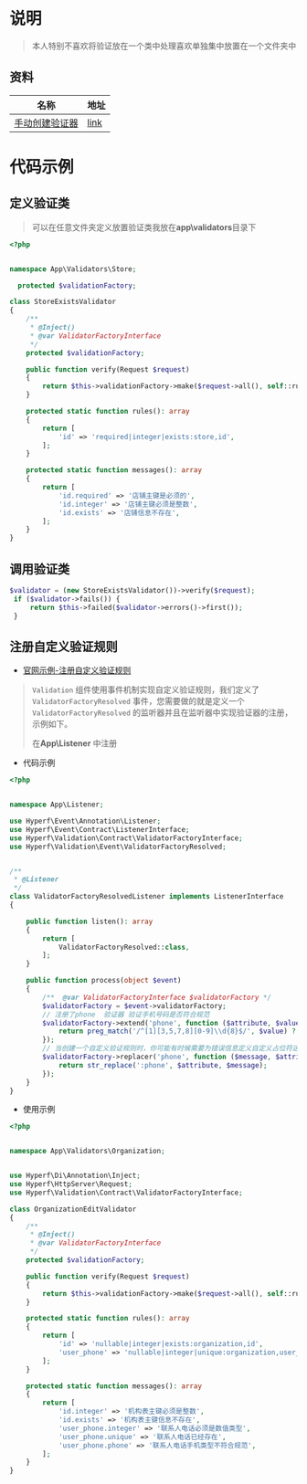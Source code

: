 #  说明

> 本人特别不喜欢将验证放在一个类中处理喜欢单独集中放置在一个文件夹中

## 资料

| 名称                                                         | 地址                                                         |
| ------------------------------------------------------------ | ------------------------------------------------------------ |
| [手动创建验证器](https://www.hyperf.wiki/2.1/#/zh-cn/validation?id=手动创建验证器) | [link](https://www.hyperf.wiki/2.1/#/zh-cn/validation?id=%e6%89%8b%e5%8a%a8%e5%88%9b%e5%bb%ba%e9%aa%8c%e8%af%81%e5%99%a8) |



# 代码示例

## 定义验证类

> 可以在任意文件夹定义放置验证类我放在**app\validators**目录下

```php
<?php


namespace App\Validators\Store;

  protected $validationFactory;

class StoreExistsValidator
{
    /**
     * @Inject()
     * @var ValidatorFactoryInterface
     */
    protected $validationFactory;

    public function verify(Request $request)
    {
        return $this->validationFactory->make($request->all(), self::rules(), self::messages());
    }

    protected static function rules(): array
    {
        return [
            'id' => 'required|integer|exists:store,id',
        ];
    }

    protected static function messages(): array
    {
        return [
            'id.required' => '店铺主键是必须的',
            'id.integer' => '店铺主键必须是整数',
            'id.exists' => '店铺信息不存在',
        ];
    }
}
```

## 调用验证类

```php
$validator = (new StoreExistsValidator())->verify($request);
 if ($validator->fails()) {
     return $this->failed($validator->errors()->first());
 }
```

## 注册自定义验证规则

- [官网示例-注册自定义验证规则](https://www.hyperf.wiki/2.1/#/zh-cn/validation?id=%e6%b3%a8%e5%86%8c%e8%87%aa%e5%ae%9a%e4%b9%89%e9%aa%8c%e8%af%81%e8%a7%84%e5%88%99)

>`Validation` 组件使用事件机制实现自定义验证规则，我们定义了 `ValidatorFactoryResolved` 事件，您需要做的就是定义一个 `ValidatorFactoryResolved` 的监听器并且在监听器中实现验证器的注册，示例如下。
>
>在**App\Listener** 中注册

- 代码示例

```php
<?php


namespace App\Listener;

use Hyperf\Event\Annotation\Listener;
use Hyperf\Event\Contract\ListenerInterface;
use Hyperf\Validation\Contract\ValidatorFactoryInterface;
use Hyperf\Validation\Event\ValidatorFactoryResolved;


/**
 * @Listener
 */
class ValidatorFactoryResolvedListener implements ListenerInterface
{

    public function listen(): array
    {
        return [
            ValidatorFactoryResolved::class,
        ];
    }

    public function process(object $event)
    {
        /**  @var ValidatorFactoryInterface $validatorFactory */
        $validatorFactory = $event->validatorFactory;
        // 注册了phone  验证器 验证手机号码是否符合规范
        $validatorFactory->extend('phone', function ($attribute, $value, $parameters, $validator) {
            return preg_match('/^[1][3,5,7,8][0-9]\\d{8}$/', $value) ? true : false;  # 注意一定要返回bool类型，1或0 也必须要转化为bool
        });
        // 当创建一个自定义验证规则时，你可能有时候需要为错误信息定义自定义占位符这里扩展了 :foo 占位符
        $validatorFactory->replacer('phone', function ($message, $attribute, $rule, $parameters) {
            return str_replace(':phone', $attribute, $message);
        });
    }
}
```

- 使用示例

```php
<?php


namespace App\Validators\Organization;


use Hyperf\Di\Annotation\Inject;
use Hyperf\HttpServer\Request;
use Hyperf\Validation\Contract\ValidatorFactoryInterface;

class OrganizationEditValidator
{
    /**
     * @Inject()
     * @var ValidatorFactoryInterface
     */
    protected $validationFactory;

    public function verify(Request $request)
    {
        return $this->validationFactory->make($request->all(), self::rules(), self::messages());
    }

    protected static function rules(): array
    {
        return [
            'id' => 'nullable|integer|exists:organization,id',
            'user_phone' => 'nullable|integer|unique:organization,user_phone|phone',
        ];
    }

    protected static function messages(): array
    {
        return [
            'id.integer' => '机构表主键必须是整数',
            'id.exists' => '机构表主键信息不存在',
            'user_phone.integer' => '联系人电话必须是数值类型',
            'user_phone.unique' => '联系人电话已经存在',
            'user_phone.phone' => '联系人电话手机类型不符合规范',
        ];
    }
}
```

